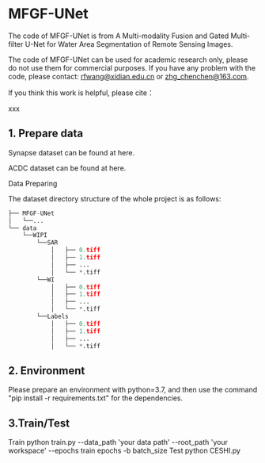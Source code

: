 # MFGF-UNet
The code of MFGF-UNet is from A Multi-modality Fusion and Gated Multi-filter U-Net for Water Area Segmentation of Remote Sensing Images.

The code of MFGF-UNet can be used for academic research only, please do not use them for commercial purposes. If you have any problem with the code, please contact: rfwang@xidian.edu.cn or zhg_chenchen@163.com.

lf you think this work is helpful, please cite：

xxx

## 1. Prepare data
Synapse dataset can be found at here.

ACDC dataset can be found at here.

Data Preparing

The dataset directory structure of the whole project is as follows:

```python
├── MFGF-UNet
│   └──...
└── data
    └──WIPI
        └──SAR
            │   ├── 0.tiff
            │   ├── 1.tiff
            │   ├── ...
            │   └── *.tiff
        └──WI
            │   ├── 0.tiff
            │   ├── 1.tiff
            │   ├── ...
            │   └── *.tiff
        └──Labels
            │   ├── 0.tiff
            │   ├── 1.tiff
            │   ├── ...
            │   └── *.tiff
```
## 2. Environment
Please prepare an environment with python=3.7, and then use the command "pip install -r requirements.txt" for the dependencies.

## 3.Train/Test
Train
python train.py --data_path 'your data path' --root_path 'your workspace' --epochs train epochs -b batch_size 
Test
python CESHI.py
